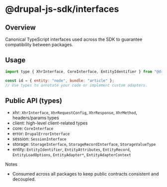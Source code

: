 # @drupal-js-sdk/interfaces

## Overview

Canonical TypeScript interfaces used across the SDK to guarantee compatibility between packages.

## Usage

```js
import type { XhrInterface, CoreInterface, EntityIdentifier } from "@drupal-js-sdk/interfaces";

const id = { entity: "node", bundle: "article" };
// Use types to annotate your code or implement custom adapters.
```

## Public API (types)

- xhr: `XhrInterface`, `XhrRequestConfig`, `XhrResponse`, `XhrMethod`, headers/params types
- client: high-level client-related types
- core: `CoreInterface`
- error: `DrupalErrorInterface`
- session: `SessionInterface`
- storage: `StorageInterface`, `StorageRecordInterface`, `StorageValueType`
- entity: `EntityIdentifier`, `EntityAttributes`, `EntityRecord`, `EntityLoadOptions`, `EntityAdapter*`, `EntityAdapterContext`

Notes

- Consumed across all packages to keep public contracts consistent and decoupled.
